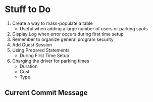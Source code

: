 # Stuff to Do

1. Create a way to mass-populate a table
    - Useful when adding a large number of users or parking spots
2. Display Log when error occurs during first time setup
3. Remember to organize general program security
4. Add Guest Session
5. Using Prepared Statements
    - During First Time Setup
6. Charging the driver for parking times
    - Duration
    - Cost
    - Type

## Current Commit Message
